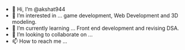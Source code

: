 - 👋 Hi, I’m @akshat944
- 👀 I’m interested in ... game development, Web Development and 3D modeling.
- 🌱 I’m currently learning ... Front end development and revising DSA.
- 💞️ I’m looking to collaborate on ...
- 📫 How to reach me ...

<!---
akshat944/akshat944 is a ✨ special ✨ repository because its `README.md` (this file) appears on your GitHub profile.
You can click the Preview link to take a look at your changes.
--->
